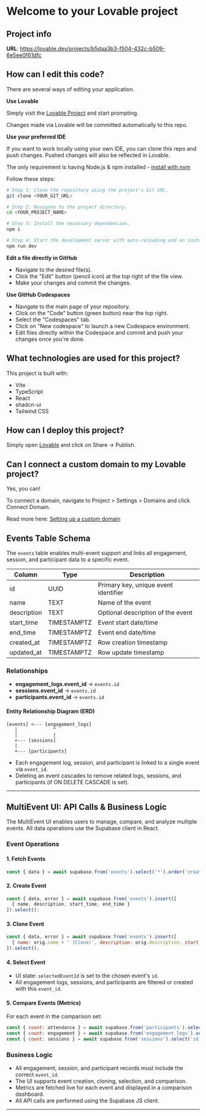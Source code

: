 # Welcome to your Lovable project

## Project info

**URL**: https://lovable.dev/projects/b5daa3b3-f504-432c-b509-6e5ee0f61dfc

## How can I edit this code?

There are several ways of editing your application.

**Use Lovable**

Simply visit the [Lovable Project](https://lovable.dev/projects/b5daa3b3-f504-432c-b509-6e5ee0f61dfc) and start prompting.

Changes made via Lovable will be committed automatically to this repo.

**Use your preferred IDE**

If you want to work locally using your own IDE, you can clone this repo and push changes. Pushed changes will also be reflected in Lovable.

The only requirement is having Node.js & npm installed - [install with nvm](https://github.com/nvm-sh/nvm#installing-and-updating)

Follow these steps:

```sh
# Step 1: Clone the repository using the project's Git URL.
git clone <YOUR_GIT_URL>

# Step 2: Navigate to the project directory.
cd <YOUR_PROJECT_NAME>

# Step 3: Install the necessary dependencies.
npm i

# Step 4: Start the development server with auto-reloading and an instant preview.
npm run dev
```

**Edit a file directly in GitHub**

- Navigate to the desired file(s).
- Click the "Edit" button (pencil icon) at the top right of the file view.
- Make your changes and commit the changes.

**Use GitHub Codespaces**

- Navigate to the main page of your repository.
- Click on the "Code" button (green button) near the top right.
- Select the "Codespaces" tab.
- Click on "New codespace" to launch a new Codespace environment.
- Edit files directly within the Codespace and commit and push your changes once you're done.

## What technologies are used for this project?

This project is built with:

- Vite
- TypeScript
- React
- shadcn-ui
- Tailwind CSS

## How can I deploy this project?

Simply open [Lovable](https://lovable.dev/projects/b5daa3b3-f504-432c-b509-6e5ee0f61dfc) and click on Share -> Publish.

## Can I connect a custom domain to my Lovable project?

Yes, you can!

To connect a domain, navigate to Project > Settings > Domains and click Connect Domain.

Read more here: [Setting up a custom domain](https://docs.lovable.dev/tips-tricks/custom-domain#step-by-step-guide)

## Events Table Schema

The `events` table enables multi-event support and links all engagement, session, and participant data to a specific event.

| Column      | Type      | Description                                 |
|-------------|-----------|---------------------------------------------|
| id          | UUID      | Primary key, unique event identifier        |
| name        | TEXT      | Name of the event                          |
| description | TEXT      | Optional description of the event           |
| start_time  | TIMESTAMPTZ | Event start date/time                     |
| end_time    | TIMESTAMPTZ | Event end date/time                       |
| created_at  | TIMESTAMPTZ | Row creation timestamp                    |
| updated_at  | TIMESTAMPTZ | Row update timestamp                      |

### Relationships
- **engagement_logs.event_id** → `events.id`
- **sessions.event_id** → `events.id`
- **participants.event_id** → `events.id`

#### Entity Relationship Diagram (ERD)

```
[events] <--- [engagement_logs]
   |             ^
   |             |
   +--- [sessions]
   |
   +--- [participants]
```

- Each engagement log, session, and participant is linked to a single event via `event_id`.
- Deleting an event cascades to remove related logs, sessions, and participants (if ON DELETE CASCADE is set).

---

## MultiEvent UI: API Calls & Business Logic

The MultiEvent UI enables users to manage, compare, and analyze multiple events. All data operations use the Supabase client in React.

### Event Operations

#### 1. Fetch Events
```js
const { data } = await supabase.from('events').select('*').order('created_at', { ascending: false });
```

#### 2. Create Event
```js
const { data, error } = await supabase.from('events').insert([
  { name, description, start_time, end_time }
]).select();
```

#### 3. Clone Event
```js
const { data, error } = await supabase.from('events').insert([
  { name: orig.name + ' (Clone)', description: orig.description, start_time: orig.start_time, end_time: orig.end_time }
]).select();
```

#### 4. Select Event
- UI state: `selectedEventId` is set to the chosen event's `id`.
- All engagement logs, sessions, and participants are filtered or created with this `event_id`.

#### 5. Compare Events (Metrics)
For each event in the comparison set:
```js
const { count: attendance } = await supabase.from('participants').select('id', { count: 'exact', head: true }).eq('event_id', eid);
const { count: engagement } = await supabase.from('engagement_logs').select('id', { count: 'exact', head: true }).eq('event_id', eid);
const { count: sessions } = await supabase.from('sessions').select('id', { count: 'exact', head: true }).eq('event_id', eid);
```

### Business Logic
- All engagement, session, and participant records must include the correct `event_id`.
- The UI supports event creation, cloning, selection, and comparison.
- Metrics are fetched live for each event and displayed in a comparison dashboard.
- All API calls are performed using the Supabase JS client.

---
